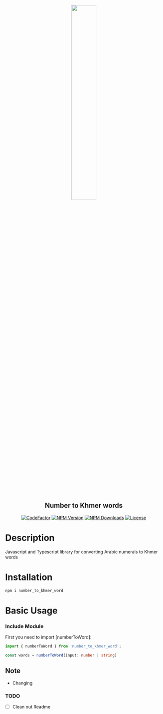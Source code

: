 <p align="center">
  <img width="40%" src="https://user-images.githubusercontent.com/17086745/97110220-8bf2f780-170a-11eb-9bf4-ca38b8d41be9.png" />
</p>

<h2 align="center">Number to Khmer words</h2>

<p align="center">
<a href="https://www.codefactor.io/repository/github/vh13294/number-to-khmer-word"><img src="https://www.codefactor.io/repository/github/vh13294/number-to-khmer-word/badge" alt="CodeFactor" /></a>
<a href="https://www.npmjs.com/package/number_to_khmer_word"><img src="https://img.shields.io/npm/v/number_to_khmer_word.svg?style=flat-square&sanitize=true" alt="NPM Version" /></a>
<a href="https://www.npmjs.com/package/number_to_khmer_word"><img src="https://img.shields.io/npm/dm/number_to_khmer_word.svg?style=flat-square&sanitize=true" alt="NPM Downloads" /></a>
<a href="#"><img src="https://img.shields.io/npm/l/number_to_khmer_word.svg?colorB=black&label=LICENSE&style=flat-square&sanitize=true" alt="License"/></a>

</p>

# Description

Javascript and Typescript library for converting Arabic numerals to Khmer words

# Installation

```bash
npm i number_to_khmer_word
```


# Basic Usage

### Include Module

First you need to import [numberToWord]:


```ts
import { numberToWord } from 'number_to_khmer_word';

const words = numberToWord(input: number | string)
```


## Note
- Changing


### TODO
- [ ] Clean out Readme